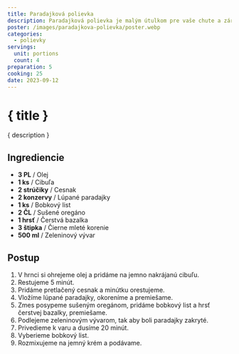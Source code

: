```yaml
---
title: Paradajková polievka
description: Paradajková polievka je malým útulkom pre vaše chute a zároveň osviežujúcou pochúťkou.
poster: /images/paradajkova-polievka/poster.webp
categories:
  - polievky
servings:
  unit: portions
  count: 4
preparation: 5
cooking: 25
date: 2023-09-12
---
```


# { title }

{ description }

## Ingrediencie

- **3 PL** / Olej
- **1 ks** / Cibuľa
- **2 strúčiky** / Cesnak
- **2 konzervy** / Lúpané paradajky
- **1 ks** / Bobkový list
- **2 ČL** / Sušené oregáno
- **1 hrsť** / Čerstvá bazalka
- **3 štipka** / Čierne mleté korenie
- **500 ml** / Zeleninový vývar

## Postup

1. V hrnci si ohrejeme olej a pridáme na jemno nakrájanú cibuľu.
2. Restujeme 5 minút.
3. Pridáme pretlačený cesnak a minútku orestujeme.
4. Vložíme lúpané paradajky, okoreníme a premiešame.
5. Zmes posypeme sušeným oregánom, pridáme bobkový list a hrsť čerstvej bazalky, premiešame.
6. Podlejeme zeleninovým vývarom, tak aby boli paradajky zakryté.
7. Privedieme k varu a dusíme 20 minút.
8. Vyberieme bobkový list.
9. Rozmixujeme na jemný krém a podávame.
